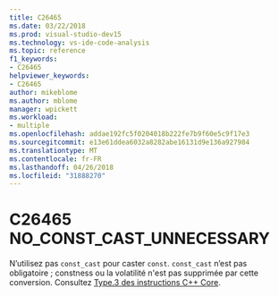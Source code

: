 ```yaml
---
title: C26465
ms.date: 03/22/2018
ms.prod: visual-studio-dev15
ms.technology: vs-ide-code-analysis
ms.topic: reference
f1_keywords:
- C26465
helpviewer_keywords:
- C26465
author: mikeblome
ms.author: mblome
manager: wpickett
ms.workload:
- multiple
ms.openlocfilehash: addae192fc5f0204018b222fe7b9f60e5c9f17e3
ms.sourcegitcommit: e13e61ddea6032a8282abe16131d9e136a927984
ms.translationtype: MT
ms.contentlocale: fr-FR
ms.lasthandoff: 04/26/2018
ms.locfileid: "31888270"
---
```

# <a name="c26465-noconstcastunnecessary"></a>C26465 NO_CONST_CAST_UNNECESSARY

N’utilisez pas `const_cast` pour caster `const`. `const_cast` n’est pas obligatoire ; constness ou la volatilité n'est pas supprimée par cette conversion. Consultez [Type.3 des instructions C++ Core](https://github.com/isocpp/CppCoreGuidelines/blob/master/CppCoreGuidelines.md#Pro-type-constcast).
